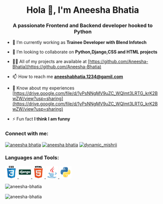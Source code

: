 <h1 align="center">Hola 👋, I'm Aneesha Bhatia</h1>
<h3 align="center">A passionate Frontend and Backend developer hooked to Python</h3>

- 🌱 I’m currently working as **Trainee Developer with Blend Infotech**

- 👯 I’m looking to collaborate on **Python,Django,CSS and HTML projects**

- 👨‍💻 All of my projects are available at [https://github.com/Aneesha-Bhatia](https://github.com/Aneesha-Bhatia)

- 📫 How to reach me **aneeshabhatia.1234@gamil.com**

- 📄 Know about my experiences [https://drive.google.com/file/d/1yPsNNgMV9uZC_WQlmt3LRTG_krK2BwZW/view?usp=sharing](https://drive.google.com/file/d/1yPsNNgMV9uZC_WQlmt3LRTG_krK2BwZW/view?usp=sharing)

- ⚡ Fun fact **I think I am funny**

<h3 align="left">Connect with me:</h3>
<p align="left">
<a href="https://linkedin.com/in/aneesha bhatia" target="blank"><img align="center" src="https://raw.githubusercontent.com/rahuldkjain/github-profile-readme-generator/master/src/images/icons/Social/linked-in-alt.svg" alt="aneesha bhatia" height="30" width="40" /></a>
<a href="https://fb.com/aneesha bhatia" target="blank"><img align="center" src="https://raw.githubusercontent.com/rahuldkjain/github-profile-readme-generator/master/src/images/icons/Social/facebook.svg" alt="aneesha bhatia" height="30" width="40" /></a>
<a href="https://instagram.com/dynamic_mishrii" target="blank"><img align="center" src="https://raw.githubusercontent.com/rahuldkjain/github-profile-readme-generator/master/src/images/icons/Social/instagram.svg" alt="dynamic_mishrii" height="30" width="40" /></a>
</p>

<h3 align="left">Languages and Tools:</h3>
<p align="left"> <a href="https://www.w3schools.com/css/" target="_blank"> <img src="https://raw.githubusercontent.com/devicons/devicon/master/icons/css3/css3-original-wordmark.svg" alt="css3" width="40" height="40"/> </a> <a href="https://www.djangoproject.com/" target="_blank"> <img src="https://raw.githubusercontent.com/devicons/devicon/master/icons/django/django-original.svg" alt="django" width="40" height="40"/> </a> <a href="https://www.w3.org/html/" target="_blank"> <img src="https://raw.githubusercontent.com/devicons/devicon/master/icons/html5/html5-original-wordmark.svg" alt="html5" width="40" height="40"/> </a> <a href="https://www.java.com" target="_blank"> <img src="https://raw.githubusercontent.com/devicons/devicon/master/icons/java/java-original.svg" alt="java" width="40" height="40"/> </a> <a href="https://www.python.org" target="_blank"> <img src="https://raw.githubusercontent.com/devicons/devicon/master/icons/python/python-original.svg" alt="python" width="40" height="40"/> </a> </p>

<p><img align="center" src="https://github-readme-stats.vercel.app/api/top-langs?username=aneesha-bhatia&show_icons=true&locale=en&layout=compact" alt="aneesha-bhatia" /></p>

<p><img align="center" src="https://github-readme-streak-stats.herokuapp.com/?user=aneesha-bhatia&" alt="aneesha-bhatia" /></p>




